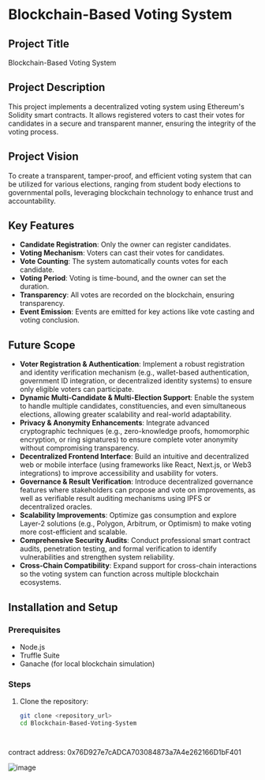 # Blockchain-Based Voting System

## Project Title
Blockchain-Based Voting System

## Project Description
This project implements a decentralized voting system using Ethereum's Solidity smart contracts. It allows registered voters to cast their votes for candidates in a secure and transparent manner, ensuring the integrity of the voting process.

## Project Vision
To create a transparent, tamper-proof, and efficient voting system that can be utilized for various elections, ranging from student body elections to governmental polls, leveraging blockchain technology to enhance trust and accountability.

## Key Features
- **Candidate Registration**: Only the owner can register candidates.
- **Voting Mechanism**: Voters can cast their votes for candidates.
- **Vote Counting**: The system automatically counts votes for each candidate.
- **Voting Period**: Voting is time-bound, and the owner can set the duration.
- **Transparency**: All votes are recorded on the blockchain, ensuring transparency.
- **Event Emission**: Events are emitted for key actions like vote casting and voting conclusion.

  
## Future Scope
- **Voter Registration & Authentication**: Implement a robust registration and identity verification mechanism (e.g., wallet-based authentication, government ID integration, or decentralized identity systems) to ensure only eligible voters can participate.  
- **Dynamic Multi-Candidate & Multi-Election Support**: Enable the system to handle multiple candidates, constituencies, and even simultaneous elections, allowing greater scalability and real-world adaptability.  
- **Privacy & Anonymity Enhancements**: Integrate advanced cryptographic techniques (e.g., zero-knowledge proofs, homomorphic encryption, or ring signatures) to ensure complete voter anonymity without compromising transparency.  
- **Decentralized Frontend Interface**: Build an intuitive and decentralized web or mobile interface (using frameworks like React, Next.js, or Web3 integrations) to improve accessibility and usability for voters.  
- **Governance & Result Verification**: Introduce decentralized governance features where stakeholders can propose and vote on improvements, as well as verifiable result auditing mechanisms using IPFS or decentralized oracles.  
- **Scalability Improvements**: Optimize gas consumption and explore Layer-2 solutions (e.g., Polygon, Arbitrum, or Optimism) to make voting more cost-efficient and scalable.  
- **Comprehensive Security Audits**: Conduct professional smart contract audits, penetration testing, and formal verification to identify vulnerabilities and strengthen system reliability.  
- **Cross-Chain Compatibility**: Expand support for cross-chain interactions so the voting system can function across multiple blockchain ecosystems.  


## Installation and Setup

### Prerequisites
- Node.js
- Truffle Suite
- Ganache (for local blockchain simulation)

### Steps
1. Clone the repository:
   ```bash
   git clone <repository_url>
   cd Blockchain-Based-Voting-System




contract address: 0x76D927e7cADCA703084873a7A4e262166D1bF401 



![image](https://github.com/user-attachments/assets/2d632607-6b41-4ba8-b913-15a655229a6a)

